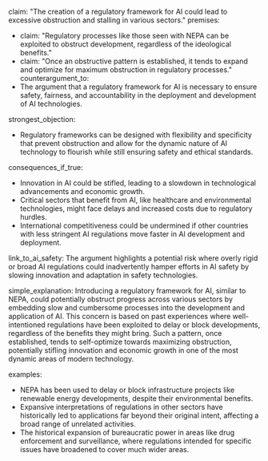 claim: "The creation of a regulatory framework for AI could lead to excessive obstruction and stalling in various sectors."
premises:
  - claim: "Regulatory processes like those seen with NEPA can be exploited to obstruct development, regardless of the ideological benefits."
  - claim: "Once an obstructive pattern is established, it tends to expand and optimize for maximum obstruction in regulatory processes."
counterargument_to:
  - The argument that a regulatory framework for AI is necessary to ensure safety, fairness, and accountability in the deployment and development of AI technologies.

strongest_objection:
  - Regulatory frameworks can be designed with flexibility and specificity that prevent obstruction and allow for the dynamic nature of AI technology to flourish while still ensuring safety and ethical standards.

consequences_if_true:
  - Innovation in AI could be stifled, leading to a slowdown in technological advancements and economic growth.
  - Critical sectors that benefit from AI, like healthcare and environmental technologies, might face delays and increased costs due to regulatory hurdles.
  - International competitiveness could be undermined if other countries with less stringent AI regulations move faster in AI development and deployment.

link_to_ai_safety:
  The argument highlights a potential risk where overly rigid or broad AI regulations could inadvertently hamper efforts in AI safety by slowing innovation and adaptation in safety technologies.

simple_explanation:
  Introducing a regulatory framework for AI, similar to NEPA, could potentially obstruct progress across various sectors by embedding slow and cumbersome processes into the development and application of AI. This concern is based on past experiences where well-intentioned regulations have been exploited to delay or block developments, regardless of the benefits they might bring. Such a pattern, once established, tends to self-optimize towards maximizing obstruction, potentially stifling innovation and economic growth in one of the most dynamic areas of modern technology.

examples:
  - NEPA has been used to delay or block infrastructure projects like renewable energy developments, despite their environmental benefits.
  - Expansive interpretations of regulations in other sectors have historically led to applications far beyond their original intent, affecting a broad range of unrelated activities.
  - The historical expansion of bureaucratic power in areas like drug enforcement and surveillance, where regulations intended for specific issues have broadened to cover much wider areas.